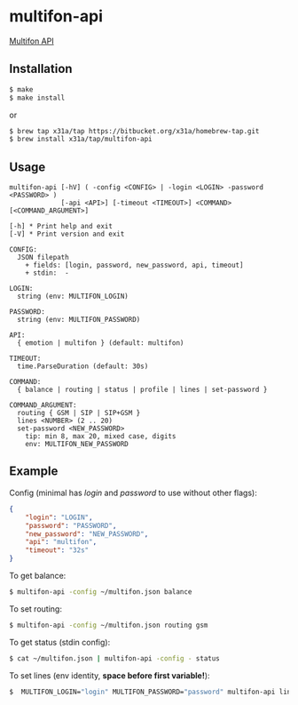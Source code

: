 # multifon-api

[Multifon API](https://multifon.megafon.ru/)

## Installation
```sh
$ make
$ make install
```
or
```sh
$ brew tap x31a/tap https://bitbucket.org/x31a/homebrew-tap.git
$ brew install x31a/tap/multifon-api
```

## Usage
```text
multifon-api [-hV] ( -config <CONFIG> | -login <LOGIN> -password <PASSWORD> )
             [-api <API>] [-timeout <TIMEOUT>] <COMMAND> [<COMMAND_ARGUMENT>]

[-h] * Print help and exit
[-V] * Print version and exit

CONFIG:
  JSON filepath
    + fields: [login, password, new_password, api, timeout]
    + stdin:  -

LOGIN:
  string (env: MULTIFON_LOGIN)

PASSWORD:
  string (env: MULTIFON_PASSWORD)

API:
  { emotion | multifon } (default: multifon)

TIMEOUT:
  time.ParseDuration (default: 30s)

COMMAND:
  { balance | routing | status | profile | lines | set-password }

COMMAND_ARGUMENT:
  routing { GSM | SIP | SIP+GSM }
  lines <NUMBER> (2 .. 20)
  set-password <NEW_PASSWORD>
	tip: min 8, max 20, mixed case, digits
	env: MULTIFON_NEW_PASSWORD
```

## Example

Config (minimal has *login* and *password* to use without other flags):
```json
{
	"login": "LOGIN",
	"password": "PASSWORD",
	"new_password": "NEW_PASSWORD",
	"api": "multifon",
	"timeout": "32s"
}
```

To get balance:
```sh
$ multifon-api -config ~/multifon.json balance
```

To set routing:
```sh
$ multifon-api -config ~/multifon.json routing gsm
```

To get status (stdin config):
```sh
$ cat ~/multifon.json | multifon-api -config - status
```

To set lines (env identity, **space before first variable!**):
```sh
$  MULTIFON_LOGIN="login" MULTIFON_PASSWORD="password" multifon-api lines 2
```
